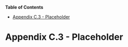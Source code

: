 <!-- START doctoc generated TOC please keep comment here to allow auto update -->
<!-- DON'T EDIT THIS SECTION, INSTEAD RE-RUN doctoc TO UPDATE -->
**Table of Contents**

- [Appendix C.3 - Placeholder](#appendix-c3---placeholder)

<!-- END doctoc generated TOC please keep comment here to allow auto update -->

# Appendix C.3 - Placeholder
